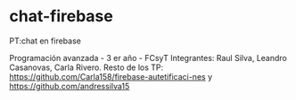 # chat-firebase
PT:chat en firebase

Programación avanzada - 3 er año - FCsyT
Integrantes: Raul Silva, Leandro Casanovas, Carla Rivero.
Resto de los TP: 
https://github.com/Carla158/firebase-autetificaci-nes y 
https://github.com/andressilva15
